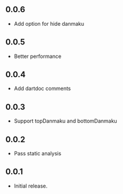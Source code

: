 ## 0.0.6

* Add option for hide danmaku
## 0.0.5

* Better performance
## 0.0.4

* Add dartdoc comments
## 0.0.3

* Support topDanmaku and bottomDanmaku
## 0.0.2

* Pass static analysis
## 0.0.1

* Initial release.
